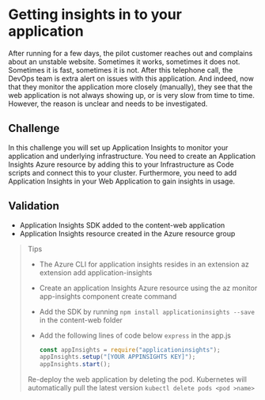 # Getting insights in to your application

After running for a few days, the pilot customer reaches out and complains about an unstable website. Sometimes it works, sometimes it does not. Sometimes it is fast, sometimes it is not. After this telephone call, the DevOps team is extra alert on issues with this application. And indeed, now that they monitor the application more closely (manually), they see that the web application is not always showing up, or is very slow from time to time. However, the reason is unclear and needs to be investigated.

## Challenge

In this challenge you will set up Application Insights to monitor your application and underlying infrastructure. You need to create an Application Insights Azure resource by adding this to your Infrastructure as Code scripts and connect this to your cluster. Furthermore, you need to add Application Insights in your Web Application to gain insights in usage.

## Validation

* Application Insights SDK added to the content-web application
* Application Insights resource created in the Azure resource group

> Tips
>
> * The Azure CLI for application insights resides in an extension az extension add application-insights
> * Create an application Insights Azure resource using the az monitor app-insights component create command
> * Add the SDK by running `npm install applicationinsights --save` in the content-web folder
> * Add the following lines of code below `express` in the app.js
>
>     ```javascript
>     const appInsights = require("applicationinsights");
>     appInsights.setup("[YOUR APPINSIGHTS KEY]");
>     appInsights.start();
>     ```
>
> Re-deploy the web application by deleting the pod. Kubernetes will automatically pull the latest version `kubectl delete pods <pod >name>`


